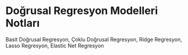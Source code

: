 # Doğrusal Regresyon Modelleri Notları

Basit Doğrusal Regresyon, 
Çoklu Doğrusal Regresyon, 
Ridge Regresyon, 
Lasso Regresyon, 
Elastic Net Regresyon 
